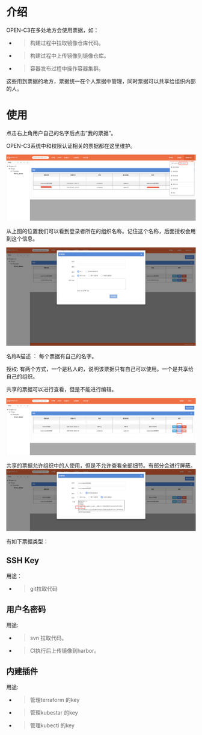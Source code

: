 # 介绍

OPEN-C3在多处地方会使用票据，如：
* > 构建过程中拉取镜像仓库代码。
* > 构建过程中上传镜像到镜像仓库。
* > 容器发布过程中操作容器集群。

这些用到票据的地方，票据统一在个人票据中管理，同时票据可以共享给组织内部的人。

# 使用

点击右上角用户自己的名字后点击“我的票据”。

OPEN-C3系统中和权限认证相关的票据都在这里维护。

![票据入口](/票据/images/票据入口.png)

从上图的位置我们可以看到登录者所在的组织名称。记住这个名称，后面授权会用到这个信息。

![新建票据](/票据/images/新建票据.png)

名称&描述 ： 每个票据有自己的名字。

授权: 有两个方式，一个是私人的，说明该票据只有自己可以使用。一个是共享给自己的组织。

共享的票据可以进行查看，但是不能进行编辑。

![票据列表](/票据/images/票据列表.png)

共享的票据允许组织中的人使用，但是不允许查看全部细节。有部分会进行屏蔽。
![共享的票据隐藏局部](/票据/images/共享的票据隐藏局部.png)

有如下票据类型：

## SSH Key

用途：
* > git拉取代码

## 用户名密码

用途:

* > svn 拉取代码。
* > CI执行后上传镜像到harbor。

## 内建插件

用途:

* > 管理terraform 的key
* > 管理kubestar 的key
* > 管理kubectl 的key